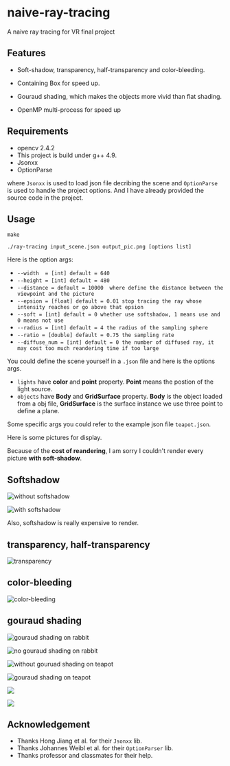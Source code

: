 # naive-ray-tracing
A naive ray tracing for VR final project

## Features

- Soft-shadow, transparency, half-transparency and color-bleeding.

- Containing Box for speed up.

- Gouraud shading, which makes the objects more vivid than flat shading.

- OpenMP multi-process for speed up


## Requirements
- opencv 2.4.2
- This project is build under g++ 4.9.
- Jsonxx
- OptionParse

where `Jsonxx` is used to load json file decribing the scene and `OptionParse` is used to handle the project options. And I have already provided the source code in the project.

## Usage
`make`

`./ray-tracing input_scene.json output_pic.png [options list]`

Here is the option args:

- `--width  = [int] default = 640`
- `--height = [int] default = 480`
- `--distance = default = 10000  where define the distance between the viewpoint and the picture`
- `--epsion = [float] default = 0.01 stop tracing the ray whose intensity reaches or go above that epsion`
- `--soft = [int] default = 0 whether use softshadow, 1 means use and 0 means not use`
- `--radius = [int] default = 4 the radius of the sampling sphere`
- `--ratio = [double] default = 0.75 the sampling rate`
- `--diffuse_num = [int] default = 0 the number of diffused ray, it may cost too much reandering time if too large`

You could define the scene yourself in a `.json` file and here is the options args.

- `lights` have **color** and **point** property. **Point** means the postion of the light source.
- `objects` have **Body** and **GridSurface** property. **Body** is the object loaded from a obj file, **GridSurface** is the surface instance we use three point to define a plane.

Some specific args you could refer to the example json file `teapot.json`.

Here is some pictures for display.

Because of the **cost of reandering**, I am sorry I couldn't render every picture **with soft-shadow**.

## Softshadow

![](1.png "without softshadow")

![](14.png "with softshadow")

Also, softshadow is really expensive to render.

## transparency, half-transparency

![](27.png "transparency")

## color-bleeding

![](24.png "color-bleeding")

## gouraud shading

![](28.png "gouraud shading on rabbit")

![](31.png "no gouraud shading on rabbit")

![](14.png "without gouruad shading on teapot")

![](30.png "gouraud shading on teapot")

![](33.png)

![](34.png)
## Acknowledgement

- Thanks Hong Jiang et al. for their `Jsonxx` lib.
- Thanks Johannes Weibl et al. for their `OptionParser` lib.
- Thanks professor and classmates for their help.
